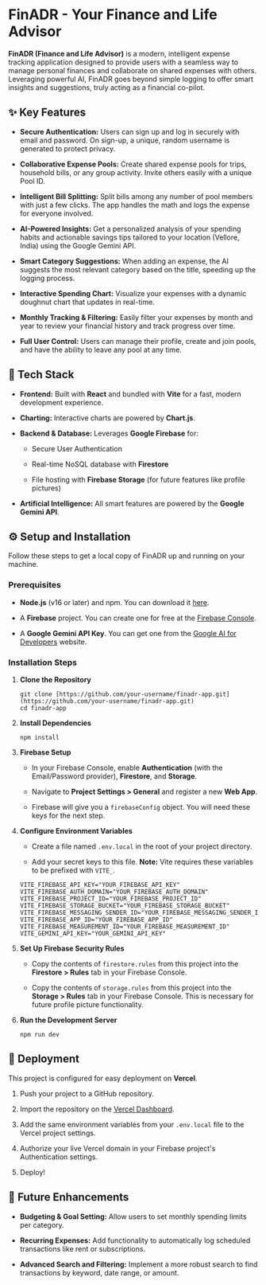 
# FinADR - Your Finance and Life Advisor

**FinADR (Finance and Life Advisor)** is a modern, intelligent expense tracking application designed to provide users with a seamless way to manage personal finances and collaborate on shared expenses with others. Leveraging powerful AI, FinADR goes beyond simple logging to offer smart insights and suggestions, truly acting as a financial co-pilot.

## ✨ Key Features

-   **Secure Authentication:** Users can sign up and log in securely with email and password. On sign-up, a unique, random username is generated to protect privacy.
    
-   **Collaborative Expense Pools:** Create shared expense pools for trips, household bills, or any group activity. Invite others easily with a unique Pool ID.
    
-   **Intelligent Bill Splitting:** Split bills among any number of pool members with just a few clicks. The app handles the math and logs the expense for everyone involved.
    
-   **AI-Powered Insights:** Get a personalized analysis of your spending habits and actionable savings tips tailored to your location (Vellore, India) using the Google Gemini API.
    
-   **Smart Category Suggestions:** When adding an expense, the AI suggests the most relevant category based on the title, speeding up the logging process.
    
-   **Interactive Spending Chart:** Visualize your expenses with a dynamic doughnut chart that updates in real-time.
    
-   **Monthly Tracking & Filtering:** Easily filter your expenses by month and year to review your financial history and track progress over time.
    
-   **Full User Control:** Users can manage their profile, create and join pools, and have the ability to leave any pool at any time.
    

## 🚀 Tech Stack

-   **Frontend:** Built with **React** and bundled with **Vite** for a fast, modern development experience.
    
-   **Charting:** Interactive charts are powered by **Chart.js**.
    
-   **Backend & Database:** Leverages **Google Firebase** for:
    
    -   Secure User Authentication
        
    -   Real-time NoSQL database with **Firestore**
        
    -   File hosting with **Firebase Storage** (for future features like profile pictures)
        
-   **Artificial Intelligence:** All smart features are powered by the **Google Gemini API**.
    

## ⚙️ Setup and Installation

Follow these steps to get a local copy of FinADR up and running on your machine.

### Prerequisites

-   **Node.js** (v16 or later) and npm. You can download it [here](https://nodejs.org/ "null").
    
-   A **Firebase** project. You can create one for free at the [Firebase Console](https://console.firebase.google.com/ "null").
    
-   A **Google Gemini API Key**. You can get one from the [Google AI for Developers](https://ai.google.dev/ "null") website.
    

### Installation Steps

1.  **Clone the Repository**
    
    ```
    git clone [https://github.com/your-username/finadr-app.git](https://github.com/your-username/finadr-app.git)
    cd finadr-app
    
    ```
    
2.  **Install Dependencies**
    
    ```
    npm install
    
    ```
    
3.  **Firebase Setup**
    
    -   In your Firebase Console, enable **Authentication** (with the Email/Password provider), **Firestore**, and **Storage**.
        
    -   Navigate to **Project Settings > General** and register a new **Web App**.
        
    -   Firebase will give you a `firebaseConfig` object. You will need these keys for the next step.
        
4.  **Configure Environment Variables**
    
    -   Create a file named `.env.local` in the root of your project directory.
        
    -   Add your secret keys to this file. **Note:** Vite requires these variables to be prefixed with `VITE_`.
        
    
    ```
    VITE_FIREBASE_API_KEY="YOUR_FIREBASE_API_KEY"
    VITE_FIREBASE_AUTH_DOMAIN="YOUR_FIREBASE_AUTH_DOMAIN"
    VITE_FIREBASE_PROJECT_ID="YOUR_FIREBASE_PROJECT_ID"
    VITE_FIREBASE_STORAGE_BUCKET="YOUR_FIREBASE_STORAGE_BUCKET"
    VITE_FIREBASE_MESSAGING_SENDER_ID="YOUR_FIREBASE_MESSAGING_SENDER_ID"
    VITE_FIREBASE_APP_ID="YOUR_FIREBASE_APP_ID"
    VITE_FIREBASE_MEASUREMENT_ID="YOUR_FIREBASE_MEASUREMENT_ID"
    VITE_GEMINI_API_KEY="YOUR_GEMINI_API_KEY"
    
    ```
    
5.  **Set Up Firebase Security Rules**
    
    -   Copy the contents of `firestore.rules` from this project into the **Firestore > Rules** tab in your Firebase Console.
        
    -   Copy the contents of `storage.rules` from this project into the **Storage > Rules** tab in your Firebase Console. This is necessary for future profile picture functionality.
        
6.  **Run the Development Server**
    
    ```
    npm run dev
    
    ```
    

## 🚀 Deployment

This project is configured for easy deployment on **Vercel**.

1.  Push your project to a GitHub repository.
    
2.  Import the repository on the [Vercel Dashboard](https://vercel.com/new "null").
    
3.  Add the same environment variables from your `.env.local` file to the Vercel project settings.
    
4.  Authorize your live Vercel domain in your Firebase project's Authentication settings.
    
5.  Deploy!
    

## 🔮 Future Enhancements

-   **Budgeting & Goal Setting:** Allow users to set monthly spending limits per category.
    
-   **Recurring Expenses:** Add functionality to automatically log scheduled transactions like rent or subscriptions.
    
-   **Advanced Search and Filtering:** Implement a more robust search to find transactions by keyword, date range, or amount.